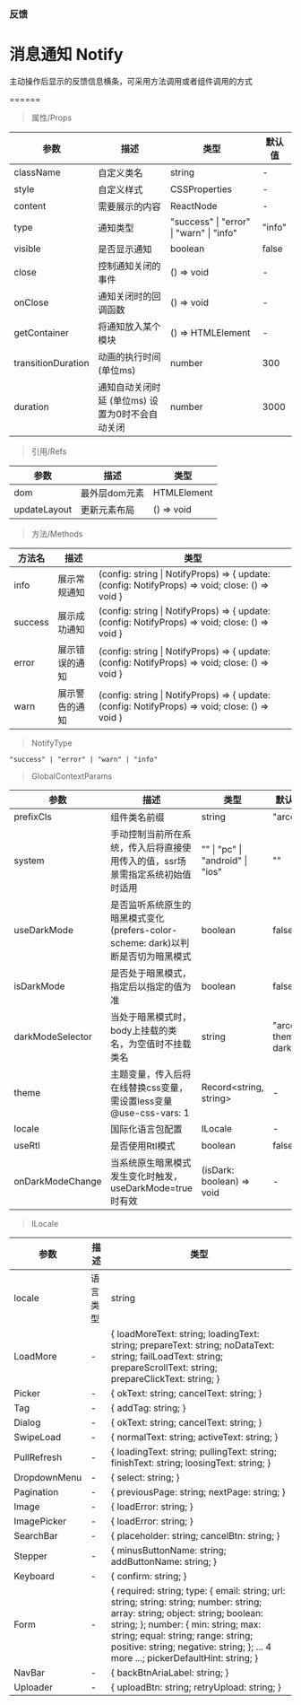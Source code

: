 ### 反馈

# 消息通知 Notify

主动操作后显示的反馈信息横条，可采用方法调用或者组件调用的方式

======

> 属性/Props

|参数|描述|类型|默认值|
|----------|-------------|------|------|
|className|自定义类名|string|-|
|style|自定义样式|CSSProperties|-|
|content|需要展示的内容|ReactNode|-|
|type|通知类型|"success" \| "error" \| "warn" \| "info"|"info"|
|visible|是否显示通知|boolean|false|
|close|控制通知关闭的事件|() =\> void|-|
|onClose|通知关闭时的回调函数|() =\> void|-|
|getContainer|将通知放入某个模块|() =\> HTMLElement|-|
|transitionDuration|动画的执行时间 (单位ms)|number|300|
|duration|通知自动关闭时延 (单位ms) 设置为0时不会自动关闭|number|3000|

> 引用/Refs

|参数|描述|类型|
|----------|-------------|------|
|dom|最外层dom元素|HTMLElement|
|updateLayout|更新元素布局|() =\> void|

> 方法/Methods

|方法名|描述|类型|
|----------|-------------|------|
|info|展示常规通知|(config: string \| NotifyProps) =\> \{ update: (config: NotifyProps) =\> void; close: () =\> void \}|
|success|展示成功通知|(config: string \| NotifyProps) =\> \{ update: (config: NotifyProps) =\> void; close: () =\> void \}|
|error|展示错误的通知|(config: string \| NotifyProps) =\> \{ update: (config: NotifyProps) =\> void; close: () =\> void \}|
|warn|展示警告的通知|(config: string \| NotifyProps) =\> \{ update: (config: NotifyProps) =\> void; close: () =\> void \}|

> NotifyType

```
"success" | "error" | "warn" | "info"
```

> GlobalContextParams

|参数|描述|类型|默认值|
|----------|-------------|------|------|
|prefixCls|组件类名前缀|string|"arco"|
|system|手动控制当前所在系统，传入后将直接使用传入的值，ssr场景需指定系统初始值时适用|"" \| "pc" \| "android" \| "ios"|""|
|useDarkMode|是否监听系统原生的暗黑模式变化(prefers\-color\-scheme: dark)以判断是否切为暗黑模式|boolean|false|
|isDarkMode|是否处于暗黑模式，指定后以指定的值为准|boolean|false|
|darkModeSelector|当处于暗黑模式时，body上挂载的类名，为空值时不挂载类名|string|"arco-theme-dark"|
|theme|主题变量，传入后将在线替换css变量，需设置less变量 @use\-css\-vars: 1|Record\<string, string\>|-|
|locale|国际化语言包配置|ILocale|-|
|useRtl|是否使用Rtl模式|boolean|false|
|onDarkModeChange|当系统原生暗黑模式发生变化时触发，useDarkMode=true 时有效|(isDark: boolean) =\> void|-|

> ILocale

|参数|描述|类型|
|----------|-------------|------|
|locale|语言类型|string|
|LoadMore|-|\{ loadMoreText: string; loadingText: string; prepareText: string; noDataText: string; failLoadText: string; prepareScrollText: string; prepareClickText: string; \}|
|Picker|-|\{ okText: string; cancelText: string; \}|
|Tag|-|\{ addTag: string; \}|
|Dialog|-|\{ okText: string; cancelText: string; \}|
|SwipeLoad|-|\{ normalText: string; activeText: string; \}|
|PullRefresh|-|\{ loadingText: string; pullingText: string; finishText: string; loosingText: string; \}|
|DropdownMenu|-|\{ select: string; \}|
|Pagination|-|\{ previousPage: string; nextPage: string; \}|
|Image|-|\{ loadError: string; \}|
|ImagePicker|-|\{ loadError: string; \}|
|SearchBar|-|\{ placeholder: string; cancelBtn: string; \}|
|Stepper|-|\{ minusButtonName: string; addButtonName: string; \}|
|Keyboard|-|\{ confirm: string; \}|
|Form|-|\{ required: string; type: \{ email: string; url: string; string: string; number: string; array: string; object: string; boolean: string; \}; number: \{ min: string; max: string; equal: string; range: string; positive: string; negative: string; \}; \.\.\. 4 more \.\.\.; pickerDefaultHint: string; \}|
|NavBar|-|\{ backBtnAriaLabel: string; \}|
|Uploader|-|\{ uploadBtn: string; retryUpload: string; \}|
